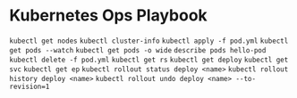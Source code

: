 # Kubernetes Ops Playbook

``kubectl get nodes``
``kubectl cluster-info``
``kubectl apply -f pod.yml``
``kubectl get pods --watch``
``kubectl get pods -o wide``
``describe pods hello-pod``
``kubectl delete -f pod.yml``
``kubectl get rs``
``kubectl get deploy``
``kubectl get svc``
``kubectl get ep``
``kubectl rollout status deploy <name>``
``kubectl rollout history deploy <name>``
``kubectl rollout undo deploy <name> --to-revision=1``
